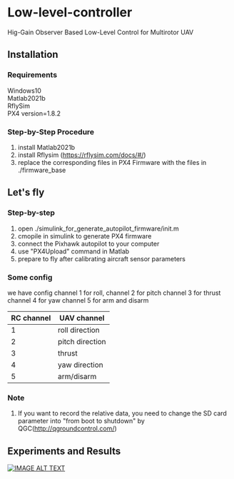 # Low-level-controller
Hig-Gain Observer Based Low-Level Control for Multirotor UAV
## Installation
### Requirements
Windows10   
Matlab2021b  
RflySim  
PX4 version=1.8.2  

### Step-by-Step Procedure
1. install Matlab2021b
2. install Rflysim  (https://rflysim.com/docs/#/)
3. replace the corresponding files in PX4 Firmware with the files in ./firmware_base

## Let's fly
### Step-by-step
1. open ./simulink_for_generate_autopilot_firmware/init.m
2. cmopile in simulink to generate PX4 firmware
3. connect the Pixhawk autopilot to your computer
4. use "PX4Upload" command in Matlab
5. prepare to fly after calibrating aircraft sensor parameters

### Some config
we have config channel 1 for roll, channel 2 for pitch channel 3 for thrust channel 4 for yaw  channel 5 for arm and disarm

| RC channel| UAV channel | 
| ------ | ------ | 
| 1 | roll direction |
| 2 | pitch direction|
| 3 | thrust |
| 4 | yaw direction|
| 5 | arm/disarm |

### Note
1. If you want to record the relative data, you need to change the SD card parameter into "from boot to shutdown" by QGC(http://qgroundcontrol.com/)

## Experiments and Results
[![IMAGE ALT TEXT](http://img.youtube.com/vi/u9ySbYg3yto/0.jpg)](https://www.youtube.com/watch?v=u9ySbYg3yto "Low-level Control with Actuator Dynamics for Multirotor UAVs")
